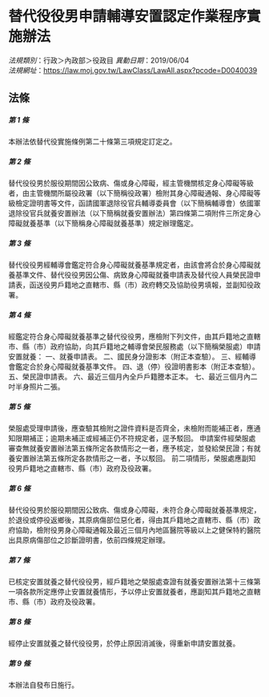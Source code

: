 # 替代役役男申請輔導安置認定作業程序實施辦法

*法規類別*：行政＞內政部＞役政目
*異動日期*：2019/06/04  
*法規網址*：https://law.moj.gov.tw/LawClass/LawAll.aspx?pcode=D0040039



## 法條
##### 第 1 條
本辦法依替代役實施條例第二十條第三項規定訂定之。

##### 第 2 條
替代役役男於服役期間因公致病、傷或身心障礙，經主管機關核定身心障礙等級者，由主管機關所屬役政署（以下簡稱役政署）檢附其身心障礙通報、身心障礙等級檢定證明書等文件，函請國軍退除役官兵輔導委員會（以下簡稱輔導會）依國軍退除役官兵就養安置辦法（以下簡稱就養安置辦法）第四條第二項附件三所定身心障礙就養基準（以下簡稱身心障礙就養基準）規定辦理鑑定。

##### 第 3 條
替代役役男經輔導會鑑定符合身心障礙就養基準規定者，由該會將合於身心障礙就養基準文件、替代役役男因公傷、病致身心障礙就養申請表及替代役人員榮民證申請表，函送役男戶籍地之直轄市、縣（市）政府轉交及協助役男填報，並副知役政署。

##### 第 4 條
經鑑定符合身心障礙就養基準之替代役役男，應檢附下列文件，由其戶籍地之直轄市、縣（市）政府協助，向其戶籍地之輔導會榮民服務處（以下簡稱榮服處）申請安置就養：
一、就養申請表。
二、國民身分證影本（附正本查驗）。
三、經輔導會鑑定合於身心障礙就養基準文件。
四、退（停）役證明書影本（附正本查驗）。
五、榮民證申請表。
六、最近三個月內全戶戶籍謄本正本。
七、最近三個月內二吋半身照片二張。

##### 第 5 條
榮服處受理申請後，應查驗其檢附之證件資料是否齊全，未檢附而能補正者，應通知限期補正；逾期未補正或經補正仍不符規定者，逕予駁回。
申請案件經榮服處審查無就養安置辦法第五條所定各款情形之一者，應予核定，並發給榮民證；有就養安置辦法第五條所定各款情形之一者，予以駁回。
前二項情形，榮服處應副知役男戶籍地之直轄市、縣（市）政府及役政署。

##### 第 6 條
替代役役男於服役期間因公致病、傷或身心障礙，未符合身心障礙就養基準規定，於退役或停役返鄉後，其原病傷部位惡化者，得由其戶籍地之直轄市、縣（市）政府協助，檢附役男身心障礙通報及最近三個月內地區醫院等級以上之健保特約醫院出具原病傷部位之診斷證明書，依前四條規定辦理。

##### 第 7 條
已核定安置就養之替代役役男，經戶籍地之榮服處查證有就養安置辦法第十三條第一項各款所定應停止安置就養情形，予以停止安置就養者，應副知其戶籍地之直轄市、縣（市）政府及役政署。

##### 第 8 條
經停止安置就養之替代役役男，於停止原因消滅後，得重新申請安置就養。

##### 第 9 條
本辦法自發布日施行。


